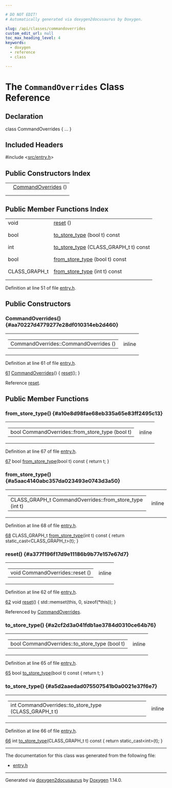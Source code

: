 ```yaml
---

# DO NOT EDIT!
# Automatically generated via doxygen2docusaurus by Doxygen.

slug: /api/classes/commandoverrides
custom_edit_url: null
toc_max_heading_level: 4
keywords:
  - doxygen
  - reference
  - class

---
```


<div class="doxyPage">

# The `CommandOverrides` Class Reference



## Declaration

<div class="doxyDeclaration">
class CommandOverrides { ... }
</div>

## Included Headers

<div class="doxyIncludesList">#include &lt;<a href="/web-doxygen/docs/api/files/src/entry-h">src/entry.h</a>&gt;
</div>

## Public Constructors Index

<table class="doxyMembersIndex">

<tr class="doxyMemberIndexItem">
<td class="doxyMemberIndexItemType" align="left" valign="top"></td>
<td class="doxyMemberIndexItemName" align="left" valign="top"><a href="#aa70227d4779277e28df010314eb2d460">CommandOverrides</a> ()</td>
</tr>
<tr class="doxyMemberIndexDescription">
<td class="doxyMemberIndexDescriptionLeft"></td>
<td class="doxyMemberIndexDescriptionRight">
</td>
</tr>
<tr class="doxyMemberIndexSeparator">
<td class="doxyMemberIndexSeparator" colspan="2"></td>
</tr>

</table>

## Public Member Functions Index

<table class="doxyMembersIndex">

<tr class="doxyMemberIndexItem">
<td class="doxyMemberIndexItemType" align="left" valign="top">void</td>
<td class="doxyMemberIndexItemName" align="left" valign="top"><a href="#a377f196f17d9e11186b9b77e157e67d7">reset</a> ()</td>
</tr>
<tr class="doxyMemberIndexDescription">
<td class="doxyMemberIndexDescriptionLeft"></td>
<td class="doxyMemberIndexDescriptionRight">
</td>
</tr>
<tr class="doxyMemberIndexSeparator">
<td class="doxyMemberIndexSeparator" colspan="2"></td>
</tr>

<tr class="doxyMemberIndexItem">
<td class="doxyMemberIndexItemType" align="left" valign="top">bool</td>
<td class="doxyMemberIndexItemName" align="left" valign="top"><a href="#a2cf2d3a041fdb1ae3784d0310ce64b76">to_store_type</a> (bool t) const</td>
</tr>
<tr class="doxyMemberIndexDescription">
<td class="doxyMemberIndexDescriptionLeft"></td>
<td class="doxyMemberIndexDescriptionRight">
</td>
</tr>
<tr class="doxyMemberIndexSeparator">
<td class="doxyMemberIndexSeparator" colspan="2"></td>
</tr>

<tr class="doxyMemberIndexItem">
<td class="doxyMemberIndexItemType" align="left" valign="top">int</td>
<td class="doxyMemberIndexItemName" align="left" valign="top"><a href="#a5d2aaedad075507541b0a0021e37f6e7">to_store_type</a> (CLASS_GRAPH_t t) const</td>
</tr>
<tr class="doxyMemberIndexDescription">
<td class="doxyMemberIndexDescriptionLeft"></td>
<td class="doxyMemberIndexDescriptionRight">
</td>
</tr>
<tr class="doxyMemberIndexSeparator">
<td class="doxyMemberIndexSeparator" colspan="2"></td>
</tr>

<tr class="doxyMemberIndexItem">
<td class="doxyMemberIndexItemType" align="left" valign="top">bool</td>
<td class="doxyMemberIndexItemName" align="left" valign="top"><a href="#a10e8d98fae68eb335a65e83ff2495c13">from_store_type</a> (bool t) const</td>
</tr>
<tr class="doxyMemberIndexDescription">
<td class="doxyMemberIndexDescriptionLeft"></td>
<td class="doxyMemberIndexDescriptionRight">
</td>
</tr>
<tr class="doxyMemberIndexSeparator">
<td class="doxyMemberIndexSeparator" colspan="2"></td>
</tr>

<tr class="doxyMemberIndexItem">
<td class="doxyMemberIndexItemType" align="left" valign="top">CLASS_GRAPH_t</td>
<td class="doxyMemberIndexItemName" align="left" valign="top"><a href="#a5aac4140abc357da023493e0743d3a50">from_store_type</a> (int t) const</td>
</tr>
<tr class="doxyMemberIndexDescription">
<td class="doxyMemberIndexDescriptionLeft"></td>
<td class="doxyMemberIndexDescriptionRight">
</td>
</tr>
<tr class="doxyMemberIndexSeparator">
<td class="doxyMemberIndexSeparator" colspan="2"></td>
</tr>

</table>


<p>Definition at line 51 of file <a href="/web-doxygen/docs/api/files/src/entry-h">entry.h</a>.</p>


<div class="doxySectionDef">

## Public Constructors

### CommandOverrides() {#aa70227d4779277e28df010314eb2d460}

<div class="doxyMemberItem">
<div class="doxyMemberProto">
<table class="doxyMemberLabels">
<tr class="doxyMemberLabels">
<td class="doxyMemberLabelsLeft">
<table class="doxyMemberName">
<tr>
<td class="doxyMemberName">CommandOverrides::CommandOverrides ()</td>
</tr>
</table>
</td>
<td class="doxyMemberLabelsRight">
<span class="doxyMemberLabels">
<span class="doxyMemberLabel inline">inline</span>
</span>
</td>
</tr>
</table>
</div>
<div class="doxyMemberDoc">



<p>Definition at line 61 of file <a href="/web-doxygen/docs/api/files/src/entry-h">entry.h</a>.</p>


<div class="doxyProgramListing">

<div class="doxyCodeLine"><span class="doxyLineNumber"><a href="#aa70227d4779277e28df010314eb2d460">61</a></span><span class="doxyLineContent"><span class="doxyHighlight">    <a href="#aa70227d4779277e28df010314eb2d460">CommandOverrides</a>() { <a href="#a377f196f17d9e11186b9b77e157e67d7">reset</a>(); }</span></span></div>

</div>


<p>Reference <a href="#a377f196f17d9e11186b9b77e157e67d7">reset</a>.</p>

</div>
</div>

</div>

<div class="doxySectionDef">

## Public Member Functions

### from\_store\_type() {#a10e8d98fae68eb335a65e83ff2495c13}

<div class="doxyMemberItem">
<div class="doxyMemberProto">
<table class="doxyMemberLabels">
<tr class="doxyMemberLabels">
<td class="doxyMemberLabelsLeft">
<table class="doxyMemberName">
<tr>
<td class="doxyMemberName">bool CommandOverrides::from_store_type (bool t)</td>
</tr>
</table>
</td>
<td class="doxyMemberLabelsRight">
<span class="doxyMemberLabels">
<span class="doxyMemberLabel inline">inline</span>
</span>
</td>
</tr>
</table>
</div>
<div class="doxyMemberDoc">



<p>Definition at line 67 of file <a href="/web-doxygen/docs/api/files/src/entry-h">entry.h</a>.</p>


<div class="doxyProgramListing">

<div class="doxyCodeLine"><span class="doxyLineNumber"><a href="#a10e8d98fae68eb335a65e83ff2495c13">67</a></span><span class="doxyLineContent"><span class="doxyHighlight">    </span><span class="doxyHighlightKeywordType">bool</span><span class="doxyHighlight">          <a href="#a10e8d98fae68eb335a65e83ff2495c13">from_store_type</a>(</span><span class="doxyHighlightKeywordType">bool</span><span class="doxyHighlight"> t)</span><span class="doxyHighlightKeyword">         const </span><span class="doxyHighlight">{ </span><span class="doxyHighlightKeywordFlow">return</span><span class="doxyHighlight"> t;                             }</span></span></div>

</div>

</div>
</div>

### from\_store\_type() {#a5aac4140abc357da023493e0743d3a50}

<div class="doxyMemberItem">
<div class="doxyMemberProto">
<table class="doxyMemberLabels">
<tr class="doxyMemberLabels">
<td class="doxyMemberLabelsLeft">
<table class="doxyMemberName">
<tr>
<td class="doxyMemberName">CLASS_GRAPH_t CommandOverrides::from_store_type (int t)</td>
</tr>
</table>
</td>
<td class="doxyMemberLabelsRight">
<span class="doxyMemberLabels">
<span class="doxyMemberLabel inline">inline</span>
</span>
</td>
</tr>
</table>
</div>
<div class="doxyMemberDoc">



<p>Definition at line 68 of file <a href="/web-doxygen/docs/api/files/src/entry-h">entry.h</a>.</p>


<div class="doxyProgramListing">

<div class="doxyCodeLine"><span class="doxyLineNumber"><a href="#a5aac4140abc357da023493e0743d3a50">68</a></span><span class="doxyLineContent"><span class="doxyHighlight">    CLASS_GRAPH_t <a href="#a5aac4140abc357da023493e0743d3a50">from_store_type</a>(</span><span class="doxyHighlightKeywordType">int</span><span class="doxyHighlight"> t)</span><span class="doxyHighlightKeyword">          const </span><span class="doxyHighlight">{ </span><span class="doxyHighlightKeywordFlow">return</span><span class="doxyHighlight"> </span><span class="doxyHighlightKeyword">static_cast&lt;</span><span class="doxyHighlight">CLASS_GRAPH_t</span><span class="doxyHighlightKeyword">&gt;</span><span class="doxyHighlight">(t); }</span></span></div>

</div>

</div>
</div>

### reset() {#a377f196f17d9e11186b9b77e157e67d7}

<div class="doxyMemberItem">
<div class="doxyMemberProto">
<table class="doxyMemberLabels">
<tr class="doxyMemberLabels">
<td class="doxyMemberLabelsLeft">
<table class="doxyMemberName">
<tr>
<td class="doxyMemberName">void CommandOverrides::reset ()</td>
</tr>
</table>
</td>
<td class="doxyMemberLabelsRight">
<span class="doxyMemberLabels">
<span class="doxyMemberLabel inline">inline</span>
</span>
</td>
</tr>
</table>
</div>
<div class="doxyMemberDoc">



<p>Definition at line 62 of file <a href="/web-doxygen/docs/api/files/src/entry-h">entry.h</a>.</p>


<div class="doxyProgramListing">

<div class="doxyCodeLine"><span class="doxyLineNumber"><a href="#a377f196f17d9e11186b9b77e157e67d7">62</a></span><span class="doxyLineContent"><span class="doxyHighlight">    </span><span class="doxyHighlightKeywordType">void</span><span class="doxyHighlight"> <a href="#a377f196f17d9e11186b9b77e157e67d7">reset</a>() { std::memset(</span><span class="doxyHighlightKeyword">this</span><span class="doxyHighlight">, 0, </span><span class="doxyHighlightKeyword">sizeof</span><span class="doxyHighlight">(*</span><span class="doxyHighlightKeyword">this</span><span class="doxyHighlight">)); }</span></span></div>

</div>


<p>Referenced by <a href="#aa70227d4779277e28df010314eb2d460">CommandOverrides</a>.</p>

</div>
</div>

### to\_store\_type() {#a2cf2d3a041fdb1ae3784d0310ce64b76}

<div class="doxyMemberItem">
<div class="doxyMemberProto">
<table class="doxyMemberLabels">
<tr class="doxyMemberLabels">
<td class="doxyMemberLabelsLeft">
<table class="doxyMemberName">
<tr>
<td class="doxyMemberName">bool CommandOverrides::to_store_type (bool t)</td>
</tr>
</table>
</td>
<td class="doxyMemberLabelsRight">
<span class="doxyMemberLabels">
<span class="doxyMemberLabel inline">inline</span>
</span>
</td>
</tr>
</table>
</div>
<div class="doxyMemberDoc">



<p>Definition at line 65 of file <a href="/web-doxygen/docs/api/files/src/entry-h">entry.h</a>.</p>


<div class="doxyProgramListing">

<div class="doxyCodeLine"><span class="doxyLineNumber"><a href="#a2cf2d3a041fdb1ae3784d0310ce64b76">65</a></span><span class="doxyLineContent"><span class="doxyHighlight">    </span><span class="doxyHighlightKeywordType">bool</span><span class="doxyHighlight">          <a href="#a2cf2d3a041fdb1ae3784d0310ce64b76">to_store_type</a>(</span><span class="doxyHighlightKeywordType">bool</span><span class="doxyHighlight"> t)</span><span class="doxyHighlightKeyword">           const </span><span class="doxyHighlight">{ </span><span class="doxyHighlightKeywordFlow">return</span><span class="doxyHighlight"> t;                             }</span></span></div>

</div>

</div>
</div>

### to\_store\_type() {#a5d2aaedad075507541b0a0021e37f6e7}

<div class="doxyMemberItem">
<div class="doxyMemberProto">
<table class="doxyMemberLabels">
<tr class="doxyMemberLabels">
<td class="doxyMemberLabelsLeft">
<table class="doxyMemberName">
<tr>
<td class="doxyMemberName">int CommandOverrides::to_store_type (CLASS_GRAPH_t t)</td>
</tr>
</table>
</td>
<td class="doxyMemberLabelsRight">
<span class="doxyMemberLabels">
<span class="doxyMemberLabel inline">inline</span>
</span>
</td>
</tr>
</table>
</div>
<div class="doxyMemberDoc">



<p>Definition at line 66 of file <a href="/web-doxygen/docs/api/files/src/entry-h">entry.h</a>.</p>


<div class="doxyProgramListing">

<div class="doxyCodeLine"><span class="doxyLineNumber"><a href="#a5d2aaedad075507541b0a0021e37f6e7">66</a></span><span class="doxyLineContent"><span class="doxyHighlight">    </span><span class="doxyHighlightKeywordType">int</span><span class="doxyHighlight">           <a href="#a5d2aaedad075507541b0a0021e37f6e7">to_store_type</a>(CLASS_GRAPH_t t)</span><span class="doxyHighlightKeyword">  const </span><span class="doxyHighlight">{ </span><span class="doxyHighlightKeywordFlow">return</span><span class="doxyHighlight"> </span><span class="doxyHighlightKeyword">static_cast&lt;</span><span class="doxyHighlightKeywordType">int</span><span class="doxyHighlightKeyword">&gt;</span><span class="doxyHighlight">(t);           }</span></span></div>

</div>

</div>
</div>

</div>

<hr/>

The documentation for this class was generated from the following file:

<ul>
<li><a href="/web-doxygen/docs/api/files/src/entry-h">entry.h</a></li>
</ul>

<hr/>

<p class="doxyGeneratedBy">Generated via <a href="https://github.com/xpack/doxygen2docusaurus">doxygen2docusaurus</a> by <a href="https://www.doxygen.nl">Doxygen</a> 1.14.0.</p>

</div>
